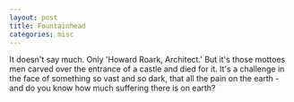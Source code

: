 ```yaml
---
layout: post
title: Fountainhead
categories: misc
---
```


It doesn't say much. Only 'Howard Roark, Architect.' But it's those mottoes men carved over the entrance of a castle and died for it. It's a challenge in the face of something so vast and so dark, that all the pain on the earth - and do you know how much suffering there is on earth?